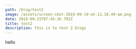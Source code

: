 ```yaml
---
path: /blog/test2
image: /assets/screen-shot-2019-09-19-at-12.18.49-am.png
date: 2019-09-21T07:45:16.792Z
title: test2
description: this is to test 2 blogs
---
```

hello
